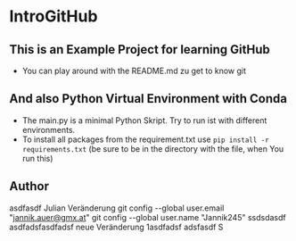 # IntroGitHub

## This is an Example Project for learning GitHub

- You can play around with the README.md zu get to know git

## And also Python Virtual Environment with Conda

- The main.py is a minimal Python Skript. Try to run ist with different environments.
- To install all packages from the requirement.txt use ```pip install -r requirements.txt``` (be sure to be in the directory with the file, when You run this)

## Author
asdfasdf
Julian
Veränderung
  git config --global user.email "jannik.auer@gmx.at"
  git config --global user.name "Jannik245"
ssdsdasdf
asdfadsfasdfadsf
neue Veränderung 1asdfadsf
adsfasdf
S


